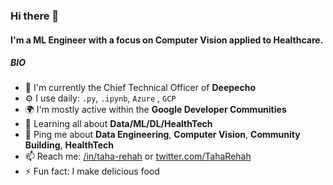 
### Hi there 👋

#### I'm a ML Engineer with a focus on Computer Vision applied to Healthcare.

##### BIO

- 🏢 I'm currently the Chief Technical Officer of **Deepecho**
- ⚙️ I use daily: `.py`, `.ipynb`, `Azure` , `GCP`
- 🌍 I'm mostly active within the **Google Developer Communities**
- 🌱 Learning all about **Data/ML/DL/HealthTech**
- 💬 Ping me about **Data Engineering**, **Computer Vision**, **Community Building**, **HealthTech**
- 📫 Reach me: [/in/taha-rehah](https://www.linkedin.com/in/taha-rehah/) or [twitter.com/TahaRehah](https://twitter.com/TahaRehah)
- ⚡️ Fun fact: I make delicious food
